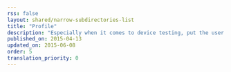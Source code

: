 ```yaml
---
rss: false
layout: shared/narrow-subdirectories-list
title: "Profile"
description: "Especially when it comes to device testing, put the user first."
published_on: 2015-04-13
updated_on: 2015-06-08
order: 5
translation_priority: 0
---
```


